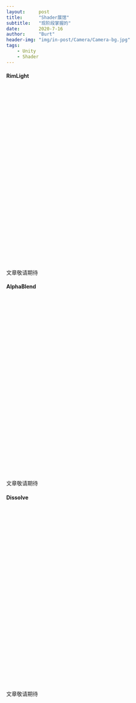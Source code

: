 ```yaml
---
layout:     post
title:      "Shader展馆"
subtitle:   "现阶段掌握的"
date:       2020-7-16
author:     "Burt"
header-img: "img/in-post/Camera/Camera-bg.jpg"
tags:
    - Unity
    - Shader
---
```






#### RimLight


<html lang="en-us">

  <head>
    <link rel="stylesheet" href="/assets/Unity/Shader/TemplateData/style.css">
    <script src="/assets/Unity/Shader/TemplateData/UnityProgress.js"></script>  
    <script src="/assets/Unity/Shader/Build/UnityLoader.js"></script>
    <script>
      var unityInstance = UnityLoader.instantiate("gameContainer", "/assets/Unity/Shader/Build/Shader.json", {onProgress: UnityProgress});
        function changeSceneName(){
         unityInstance.SendMessage("SceneManager","setSceneName","RimLight");
      }
    </script>
  </head>
  <body>
    <div class="webgl-content">
      <div id="gameContainer" style="width: 700px; height: 470px"></div>
      <div class="footer">
        <div class="webgl-logo"></div>
        <div class="fullscreen" onclick="gameInstance.SetFullscreen(1)"></div>
      </div>
    </div>
  </body>
</html>



文章敬请期待




#### AlphaBlend


<html lang="en-us">

  <head>
    <link rel="stylesheet" href="/assets/Unity/Shader/TemplateData/style.css">
    <script src="/assets/Unity/Shader/TemplateData/UnityProgress.js"></script>  
    <script src="/assets/Unity/Shader/Build/UnityLoader.js"></script>
    <script>
      var unityInstance = UnityLoader.instantiate("gameContainer", "/assets/Unity/Shader/Build/Shader.json", {onProgress: UnityProgress});
        function changeSceneName(){
         unityInstance.SendMessage("SceneManager","setSceneName","AlphaBlend");
      }
    </script>
  </head>
  <body>
    <div class="webgl-content">
      <div id="gameContainer" style="width: 700px; height: 470px"></div>
      <div class="footer">
        <div class="webgl-logo"></div>
        <div class="fullscreen" onclick="gameInstance.SetFullscreen(1)"></div>
      </div>
    </div>
  </body>
</html>



文章敬请期待




#### Dissolve


<html lang="en-us">

  <head>
    <link rel="stylesheet" href="/assets/Unity/Shader/TemplateData/style.css">
    <script src="/assets/Unity/Shader/TemplateData/UnityProgress.js"></script>  
    <script src="/assets/Unity/Shader/Build/UnityLoader.js"></script>
    <script>
      var unityInstance = UnityLoader.instantiate("gameContainer", "/assets/Unity/Shader/Build/Shader.json", {onProgress: UnityProgress});
        function changeSceneName(){
         unityInstance.SendMessage("SceneManager","setSceneName","Dissolve");
      }
    </script>
  </head>
  <body>
    <div class="webgl-content">
      <div id="gameContainer" style="width: 700px; height: 470px"></div>
      <div class="footer">
        <div class="webgl-logo"></div>
        <div class="fullscreen" onclick="gameInstance.SetFullscreen(1)"></div>
      </div>
    </div>
  </body>
</html>



文章敬请期待